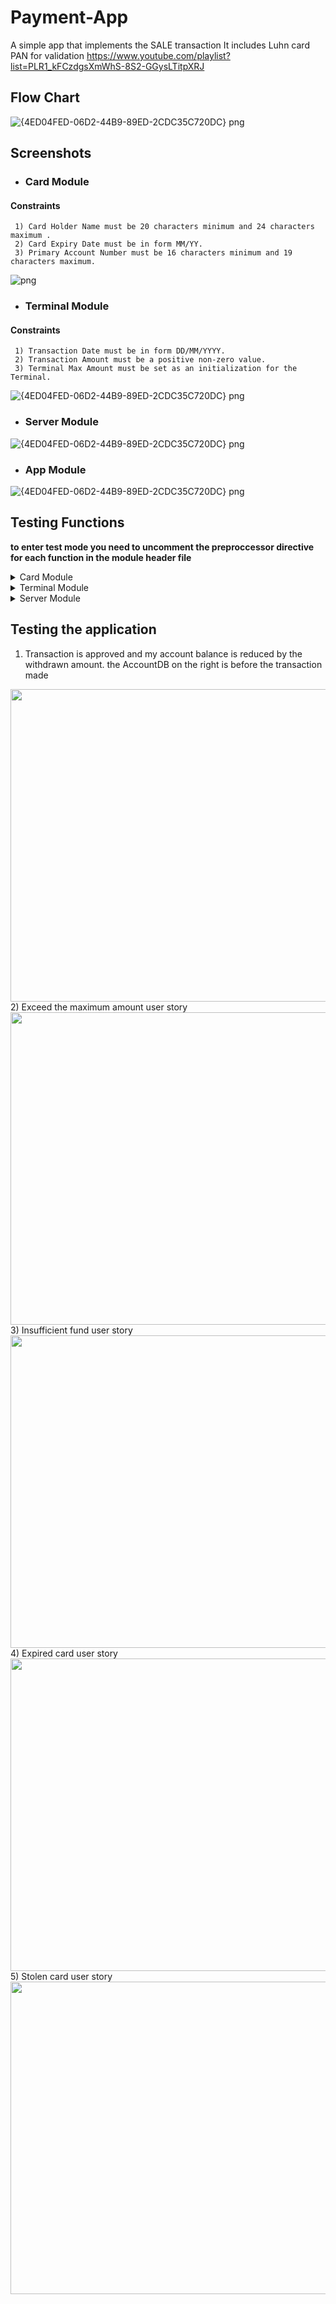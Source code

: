 # Payment-App
 A simple app that implements the SALE transaction
 It includes Luhn card PAN for validation
 https://www.youtube.com/playlist?list=PLR1_kFCzdgsXmWhS-8S2-GGysLTitpXRJ
 ## Flow Chart
 ![{4ED04FED-06D2-44B9-89ED-2CDC35C720DC} png](https://video.udacity-data.com/topher/2022/June/62bc647c_payment-flowchart/payment-flowchart.jpeg)
 ## Screenshots 
 - ### Card Module
 #### Constraints 
     1) Card Holder Name must be 20 characters minimum and 24 characters maximum .
     2) Card Expiry Date must be in form MM/YY.
     3) Primary Account Number must be 16 characters minimum and 19 characters maximum.
 ![ png](https://user-images.githubusercontent.com/56139834/208898035-cf2b179b-fc0c-442f-b2a5-8d8ffb271dc3.png)
 - ### Terminal Module
 #### Constraints 
     1) Transaction Date must be in form DD/MM/YYYY.
     2) Transaction Amount must be a positive non-zero value.
     3) Terminal Max Amount must be set as an initialization for the Terminal.
  ![{4ED04FED-06D2-44B9-89ED-2CDC35C720DC} png](https://user-images.githubusercontent.com/56139834/208898015-da03ba7a-8ae8-4ad7-b3b9-88fe91fdec22.png)
 - ### Server Module 
 ![{4ED04FED-06D2-44B9-89ED-2CDC35C720DC} png](https://user-images.githubusercontent.com/56139834/208898020-3c932d5f-fdc5-4ffe-8e96-888524e5be90.png)
 - ### App Module
  ![{4ED04FED-06D2-44B9-89ED-2CDC35C720DC} png](https://user-images.githubusercontent.com/56139834/208898028-93e29ccc-9c12-469d-b760-1735c40e070f.png)
 
 ## Testing Functions
     
   **to enter test mode you need to uncomment the preproccessor directive for each function in the module header file**
 <details>
           <summary>Card Module</summary><p>  

- `void getCardHolderNameTest(void)`
 <img src="https://user-images.githubusercontent.com/56139834/208899334-c523fc64-ce85-4ec5-a039-9ee268758899.PNG" width="700" height="500">
 
- `void getCardExpiryDateTest(void)`
 <img src="https://user-images.githubusercontent.com/56139834/208982646-0edc412e-04e9-4509-b6d5-7e0c649c4339.PNG" width="700" height="500">

- `void getCardPANTest(void)`
 <img src="https://user-images.githubusercontent.com/56139834/208984246-5621abcf-ca36-42c7-952b-769ac4fa188a.PNG" width="700" height="500">
 </p>
 </details>
 
  <details>
             <summary>Terminal Module</summary><p>  
- `void getTransactionDateTest(void)`
 <img src="https://user-images.githubusercontent.com/56139834/208985095-e791f86c-628f-4470-b44e-4ce3d278b1ad.PNG" width="700" height="500">
 
- `void isCardExpriedTest(void)`
 <img src="https://user-images.githubusercontent.com/56139834/208985602-161a1da0-8438-4f63-8e65-49a13aae6dbb.PNG" width="700" height="500">

- `void getTransactionAmountTest(void)`
 <img src="https://user-images.githubusercontent.com/56139834/208985859-2a13d01b-2d6e-461b-963b-f70d927cd3b4.PNG" width="700" height="500">

- `void isBelowMaxAmountTest(void)`
 <img src="https://user-images.githubusercontent.com/56139834/208986222-43108250-b6f5-49c6-816c-bc54bd757199.PNG" width="700" height="500">
 
- `void setMaxAmountTest(void)`
 <img src="https://user-images.githubusercontent.com/56139834/208986434-4776e917-2735-475d-beb8-f08dcacbad29.PNG" width="700" height="500">

- `void isValidCardPANTest(void)`
   This function use [luhn algoritm](https://www.dcode.fr/luhn-algorithm#f0 "Named link title") to validate the PAN 
 <img src="https://user-images.githubusercontent.com/56139834/208985859-2a13d01b-2d6e-461b-963b-f70d927cd3b4.PNG" width="700" height="500">
 </p>
 </details>
 <details>
           <summary>Server Module</summary><p>  
 - `void recieveTransactionDataTest(void)`
 <img src="https://user-images.githubusercontent.com/56139834/208989728-df5aa801-1c04-4be5-9e9f-2b8a1ecac24b.PNG" width="700" height="500">
 
- `void isValidAccountTest(void)`
 <img src="https://user-images.githubusercontent.com/56139834/208990115-f1e24164-35d7-4f11-8098-7747f321e27c.PNG" width="700" height="500">

- `void isBlockedAccountTest(void)`
 <img src="https://user-images.githubusercontent.com/56139834/208990283-6a6c51a3-ef12-4971-a098-c137e9e41ccd.PNG" width="700" height="500">

- `void isAmountAvailableTest(void)`
 <img src="https://user-images.githubusercontent.com/56139834/208990617-fe6bef6e-da3c-41af-bc0c-3c997f924256.PNG" width="700" height="500">
 
- `void saveTransactionTest(void)`
 <img src="https://user-images.githubusercontent.com/56139834/208990950-a56dfa55-7bbf-49af-9d0e-5d29ec610c3e.PNG" width="700" height="500">

- `void listSavedTransactionsTest(void)`
 <img src="https://user-images.githubusercontent.com/56139834/208991192-64ab6195-ac87-4c0b-a1a6-8967c67e44ea.PNG" width="700" height="500">
 </p>
 </details>

  ## Testing the application ## 
 1) Transaction is approved and my account balance is reduced by the withdrawn amount. 
    the AccountDB on the right is before the transaction made
 <img src="https://user-images.githubusercontent.com/56139834/208992944-a9f59d27-a2ae-44fc-97d4-a5f5f3084324.PNG" width="700" height="500">
 2) Exceed the maximum amount user story
 <img src="https://user-images.githubusercontent.com/56139834/208993244-86cd78f9-625e-4931-a117-0fd484ea63fe.PNG" width="700" height="500">
 3) Insufficient fund user story
 <img src="https://user-images.githubusercontent.com/56139834/208993635-e5cf84f3-5d90-41e0-8bf4-f72ceb85537e.PNG" width="700" height="500">
 4) Expired card user story
 <img src="https://user-images.githubusercontent.com/56139834/208993652-43ed5003-9bc2-4b40-91a5-25e28dfee68f.PNG" width="700" height="500">
 5) Stolen card user story
 <img src="https://user-images.githubusercontent.com/56139834/208993662-deacb828-db68-45f0-9367-875cc248c149.PNG" width="700" height="500">
 
 

